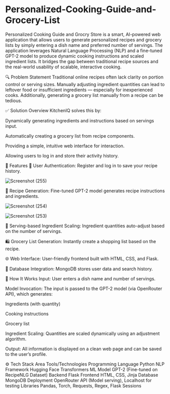 # Personalized-Cooking-Guide-and-Grocery-List

Personalized Cooking Guide and Grocry Store is a smart, AI-powered web application that allows users to generate personalized recipes and grocery lists by simply entering a dish name and preferred number of servings. The application leverages Natural Language Processing (NLP) and a fine-tuned GPT-2 model to produce dynamic cooking instructions and scaled ingredient lists. It bridges the gap between traditional recipe sources and the real-world usability of scalable, interactive cooking.

🔍 Problem Statement
Traditional online recipes often lack clarity on portion control or serving sizes. Manually adjusting ingredient quantities can lead to leftover food or insufficient ingredients — especially for inexperienced cooks. Additionally, generating a grocery list manually from a recipe can be tedious.

✅ Solution Overview
KitchenIQ solves this by:

Dynamically generating ingredients and instructions based on servings input.

Automatically creating a grocery list from recipe components.

Providing a simple, intuitive web interface for interaction.

Allowing users to log in and store their activity history.

🚀 Features
🔐 User Authentication: Register and log in to save your recipe history.

![Screenshot (255)](https://github.com/user-attachments/assets/c3d2647c-72d1-4439-acfd-d62f14b1993d)

🍲 Recipe Generation: Fine-tuned GPT-2 model generates recipe instructions and ingredients.

![Screenshot (254)](https://github.com/user-attachments/assets/b557156e-5b1b-4fe5-a96e-de1f2bee8bd9)

![Screenshot (253)](https://github.com/user-attachments/assets/ead6b910-5a00-46c4-8067-b237d328bab2)

📏 Serving-based Ingredient Scaling: Ingredient quantities auto-adjust based on the number of servings.

🛍️ Grocery List Generation: Instantly create a shopping list based on the recipe.

🌐 Web Interface: User-friendly frontend built with HTML, CSS, and Flask.

💾 Database Integration: MongoDB stores user data and search history.

🧠 How It Works
Input: User enters a dish name and number of servings.

Model Invocation: The input is passed to the GPT-2 model (via OpenRouter API), which generates:

Ingredients (with quantity)

Cooking instructions

Grocery list

Ingredient Scaling: Quantities are scaled dynamically using an adjustment algorithm.

Output: All information is displayed on a clean web page and can be saved to the user’s profile.

⚙️ Tech Stack
Area	                                        Tools/Technologies
Programming Language	                        Python
NLP Framework	                                Hugging Face Transformers
ML Model	                                    GPT-2 (Fine-tuned on RecipeNLG Dataset)
Backend	                                      Flask
Frontend	                                    HTML, CSS, Jinja
Database	                                    MongoDB
Deployment	                                  OpenRouter API (Model serving), Localhost for testing
Libraries	                                     Pandas, Torch, Requests, Regex, Flask Sessions

